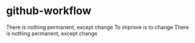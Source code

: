 # github-workflow
There is nothing permanent, except change
To improve is to change
There is nothing permanent, except change
